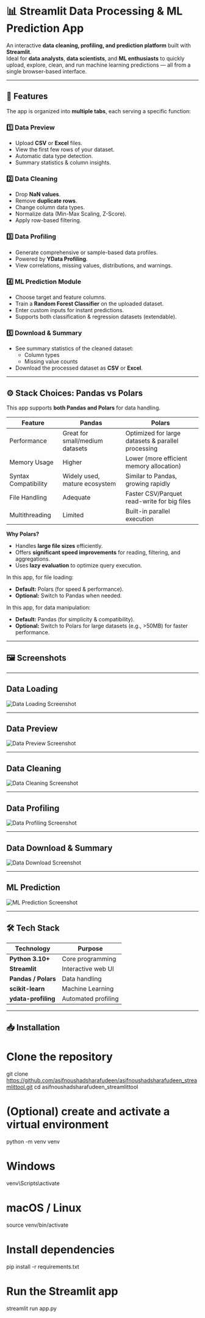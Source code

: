 # 📊 Streamlit Data Processing & ML Prediction App

An interactive **data cleaning, profiling, and prediction platform** built with **Streamlit**.  
Ideal for **data analysts**, **data scientists**, and **ML enthusiasts** to quickly upload, explore, clean, and run machine learning predictions — all from a single browser-based interface.

---

## 🚀 Features

The app is organized into **multiple tabs**, each serving a specific function:

### **1️⃣ Data Preview**
- Upload **CSV** or **Excel** files.
- View the first few rows of your dataset.
- Automatic data type detection.
- Summary statistics & column insights.

### **2️⃣ Data Cleaning**
- Drop **NaN values**.
- Remove **duplicate rows**.
- Change column data types.
- Normalize data (Min-Max Scaling, Z-Score).
- Apply row-based filtering.

### **3️⃣ Data Profiling**
- Generate comprehensive or sample-based data profiles.
- Powered by **YData Profiling**.
- View correlations, missing values, distributions, and warnings.

### **4️⃣ ML Prediction Module**
- Choose target and feature columns.
- Train a **Random Forest Classifier** on the uploaded dataset.
- Enter custom inputs for instant predictions.
- Supports both classification & regression datasets (extendable).

### **5️⃣ Download & Summary**
- See summary statistics of the cleaned dataset:
  - Column types
  - Missing value counts
- Download the processed dataset as **CSV** or **Excel**.

---

## ⚙️ Stack Choices: Pandas vs Polars

This app supports **both Pandas and Polars** for data handling.

| Feature                | **Pandas** | **Polars** |
|------------------------|------------|------------|
| Performance            | Great for small/medium datasets | Optimized for large datasets & parallel processing |
| Memory Usage           | Higher     | Lower (more efficient memory allocation) |
| Syntax Compatibility   | Widely used, mature ecosystem | Similar to Pandas, growing rapidly |
| File Handling          | Adequate   | Faster CSV/Parquet read-write for big files |
| Multithreading         | Limited    | Built-in parallel execution |

**Why Polars?**
- Handles **large file sizes** efficiently.
- Offers **significant speed improvements** for reading, filtering, and aggregations.
- Uses **lazy evaluation** to optimize query execution.

In this app, for file loading:
- **Default:** Polars (for speed & performance).
- **Optional:** Switch to Pandas when needed.

In this app, for data manipulation:
- **Default:** Pandas (for simplicity & compatibility).
- **Optional:** Switch to Polars for large datasets (e.g., >50MB) for faster performance.

---

## 🖼️ Screenshots

---

## Data Loading

![Data Loading Screenshot](images/data_loading.png)

---

## Data Preview

![Data Preview Screenshot](images/data_preview.png)

---

## Data Cleaning

![Data Cleaning Screenshot](images/data_cleaning.png)

---

## Data Profiling

![Data Profiling Screenshot](images/data_profiling.png)

---

## Data Download & Summary

![Data Download Screenshot](images/data_download_summary.png)

---

## ML Prediction

![ML Prediction Screenshot](images/ml_prediction.png)


---

## 🛠️ Tech Stack

| Technology        | Purpose |
|-------------------|---------|
| **Python 3.10+**  | Core programming |
| **Streamlit**     | Interactive web UI |
| **Pandas / Polars** | Data handling |
| **scikit-learn**  | Machine Learning |
| **ydata-profiling** | Automated profiling |

---

## 📥 Installation

# Clone the repository
git clone https://github.com/asifnoushadsharafudeen/asifnoushadsharafudeen_streamlittool.git
cd asifnoushadsharafudeen_streamlittool

# (Optional) create and activate a virtual environment
python -m venv venv
# Windows
venv\Scripts\activate
# macOS / Linux
source venv/bin/activate

# Install dependencies
pip install -r requirements.txt

# Run the Streamlit app
streamlit run app.py